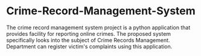 # Crime-Record-Management-System
The crime record management system project is a python application that provides facility for reporting online crimes. The proposed system specifically looks into the subject of Crime Records Management. Department can register victim's complaints using this application. 
